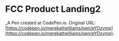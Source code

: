 # FCC Product Landing2
 _A Pen created at CodePen.io. Original URL: [https://codepen.io/merekattwilliams/pen/eYOzymp](https://codepen.io/merekattwilliams/pen/eYOzymp).

 